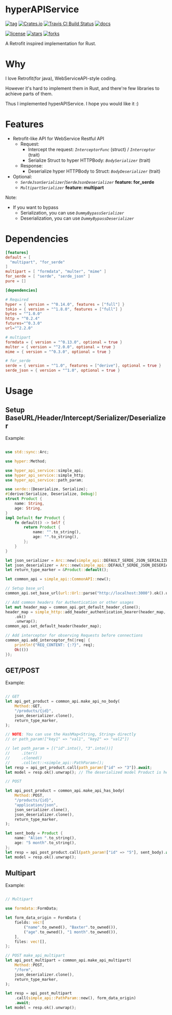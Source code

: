 # hyperAPIService

[![tag](https://img.shields.io/github/tag/TeaEntityLab/hyperAPIService.svg)](https://github.com/TeaEntityLab/hyperAPIService)
[![Crates.io](https://img.shields.io/crates/d/hyper_api_service.svg)](https://crates.io/crates/hyper_api_service)
[![Travis CI Build Status](https://api.travis-ci.org/TeaEntityLab/hyperAPIService.svg?branch=master)](https://travis-ci.org/TeaEntityLab/hyperAPIService)
[![docs](https://img.shields.io/badge/docs-online-5023dd.svg)](https://docs.rs/hyper_api_service/)

[![license](https://img.shields.io/github/license/TeaEntityLab/hyperAPIService.svg?style=social&label=License)](https://github.com/TeaEntityLab/hyperAPIService)
[![stars](https://img.shields.io/github/stars/TeaEntityLab/hyperAPIService.svg?style=social&label=Stars)](https://github.com/TeaEntityLab/hyperAPIService)
[![forks](https://img.shields.io/github/forks/TeaEntityLab/hyperAPIService.svg?style=social&label=Fork)](https://github.com/TeaEntityLab/hyperAPIService)


A Retrofit inspired implementation for Rust.

# Why

I love Retrofit(for java), WebServiceAPI-style coding.

However it's hard to implement them in Rust, and there're few libraries to achieve parts of them.

Thus I implemented hyperAPIService. I hope you would like it :)


# Features

* Retrofit-like API for WebService Restful API
  * Request:
    * Intercept the request: *`InterceptorFunc`* (struct) / *`Interceptor`* (trait)
    * Serialize Struct to hyper HTTPBody: *`BodySerializer`* (trait)
  * Response:
    * Deserialize hyper HTTPBody to Struct: *`BodyDeserializer`* (trait)
* Optional:
  * *`SerdeJsonSerializer`*/*`SerdeJsonDeserializer`* **feature: for_serde**
  * *`MultipartSerializer`* **feature: multipart**

Note:
* If you want to bypass
  * Serialization, you can use *`DummyBypassSerializer`*
  * Deserialization, you can use *`DummyBypassDeserializer`*

# Dependencies

```toml
[features]
default = [
  "multipart", "for_serde"
]
multipart = [ "formdata", "multer", "mime" ]
for_serde = [ "serde", "serde_json" ]
pure = []

[dependencies]

# Required
hyper = { version = "^0.14.0", features = ["full"] }
tokio = { version = "^1.8.0", features = ["full"] }
bytes = "^1.0.0"
http = "^0.2.4"
futures="^0.3.0"
url="^2.2.0"

# multipart
formdata = { version = "^0.13.0", optional = true }
multer = { version = "^2.0.0", optional = true }
mime = { version = "^0.3.0", optional = true }

# for_serde
serde = { version = "^1.0", features = ["derive"], optional = true }
serde_json = { version = "^1.0", optional = true }
```

# Usage

## Setup BaseURL/Header/Intercept/Serializer/Deserializer

Example:

```rust

use std::sync::Arc;

use hyper::Method;

use hyper_api_service::simple_api;
use hyper_api_service::simple_http;
use hyper_api_service::path_param;

use serde::{Deserialize, Serialize};
#[derive(Serialize, Deserialize, Debug)]
struct Product {
    name: String,
    age: String,
}
impl Default for Product {
    fn default() -> Self {
        return Product {
            name: "".to_string(),
            age: "".to_string(),
        };
    }
}

let json_serializer = Arc::new(simple_api::DEFAULT_SERDE_JSON_SERIALIZER);
let json_deserializer = Arc::new(simple_api::DEFAULT_SERDE_JSON_DESERIALIZER);
let return_type_marker = &Product::default();

let common_api = simple_api::CommonAPI::new();

// Setup base_url
common_api.set_base_url(url::Url::parse("http://localhost:3000").ok().unwrap());

// Add common headers for Authentication or other usages
let mut header_map = common_api.get_default_header_clone();
header_map = simple_http::add_header_authentication_bearer(header_map, "MY_TOKEN")
    .ok()
    .unwrap();
common_api.set_default_header(header_map);

// Add interceptor for observing Requests before connections
common_api.add_interceptor_fn(|req| {
    println!("REQ_CONTENT: {:?}", req);
    Ok(())
});

```

## GET/POST

Example:

```rust

// GET
let api_get_product = common_api.make_api_no_body(
    Method::GET,
    "/products/{id}",
    json_deserializer.clone(),
    return_type_marker,
);

// NOTE: You can use the HashMap<String, String> directly
// or path_param!["key1" => "val1", "key2" => "val2"])

// let path_param = [("id".into(), "3".into())]
//     .iter()
//     .cloned()
//     .collect::<simple_api::PathParam>();
let resp = api_get_product.call(path_param!["id" => "3"]).await;
let model = resp.ok().unwrap(); // The deserialized model Product is here.

// POST

let api_post_product = common_api.make_api_has_body(
    Method::POST,
    "/products/{id}",
    "application/json",
    json_serializer.clone(),
    json_deserializer.clone(),
    return_type_marker,
);

let sent_body = Product {
    name: "Alien ".to_string(),
    age: "5 month".to_string(),
};
let resp = api_post_product.call(path_param!["id" => "5"], sent_body).await;
let model = resp.ok().unwrap();

```

## Multipart

Example:

```rust

// Multipart

use formdata::FormData;

let form_data_origin = FormData {
    fields: vec![
        ("name".to_owned(), "Baxter".to_owned()),
        ("age".to_owned(), "1 month".to_owned()),
    ],
    files: vec![],
};

// POST make_api_multipart
let api_post_multipart = common_api.make_api_multipart(
    Method::POST,
    "/form",
    json_deserializer.clone(),
    return_type_marker,
);

let resp = api_post_multipart
    .call(simple_api::PathParam::new(), form_data_origin)
    .await;
let model = resp.ok().unwrap();

```
